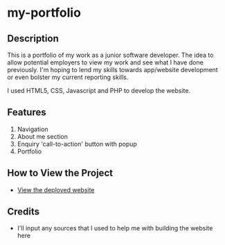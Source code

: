 # my-portfolio

## Description
This is a portfolio of my work as a junior software developer. The idea to allow potential employers to view my work and see what I have done previously. I'm hoping to lend my skills towards app/website development or even bolster my current reporting skills.

I used HTML5, CSS, Javascript and PHP to develop the website.

## Features
1. Navigation
2. About me section
3. Enquiry 'call-to-action' button with popup
4. Portfolio

## How to View the Project
- [View the deployed website](https://tambrulee.github.io/my-first-project/)

## Credits
- I'll input any sources that I used to help me with building the website here